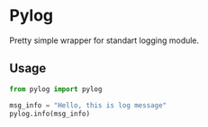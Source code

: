 # Pylog

Pretty simple wrapper for standart logging module.

## Usage

```python
from pylog import pylog

msg_info = "Hello, this is log message"
pylog.info(msg_info)
```
